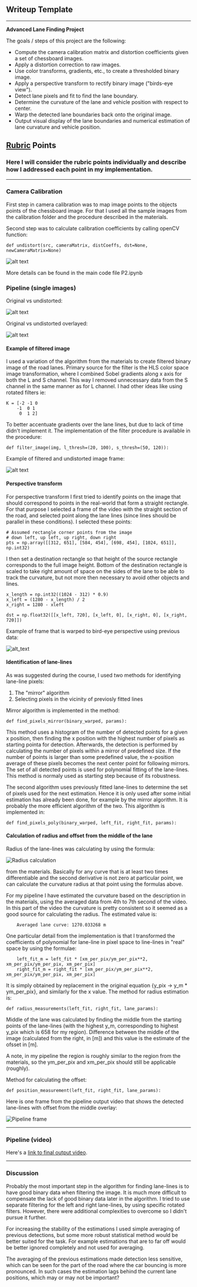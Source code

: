## Writeup Template

---

**Advanced Lane Finding Project**

The goals / steps of this project are the following:

* Compute the camera calibration matrix and distortion coefficients given a set of chessboard images.
* Apply a distortion correction to raw images.
* Use color transforms, gradients, etc., to create a thresholded binary image.
* Apply a perspective transform to rectify binary image ("birds-eye view").
* Detect lane pixels and fit to find the lane boundary.
* Determine the curvature of the lane and vehicle position with respect to center.
* Warp the detected lane boundaries back onto the original image.
* Output visual display of the lane boundaries and numerical estimation of lane curvature and vehicle position.

[//]: # (Image References)

[image1]: ./my_examples/calibration_undistorted.png     "Undistorted"
[image2]: ./my_examples/original_vs_undistorted.png     "Road undistorted"
[image3]: ./my_examples/overlayed_undistorted.png       "Road overlayed"
[image4]: ./my_examples/filtered_image.png              "Filtered Example"
[image5]: ./my_examples/original_vs_warped.png          "Original vs warped"
[image6]: ./my_examples/radius_calculation.png          "Radius calculation"
[image7]: ./my_examples/pipeline_frame_1.jpg            "Pipeline frame"
[video1]: ./output_videos/project_video_out.mp4         "Output video"

## [Rubric](https://review.udacity.com/#!/rubrics/571/view) Points

### Here I will consider the rubric points individually and describe how I addressed each point in my implementation.

---

### Camera Calibration

First step in camera calibration was to map image points to the objects points of the chessboard image. For that I used all the sample images from the calibration folder and the procedure described in the materials.

Second step was to calculate calibration coefficients by calling openCV function:

    def undistort(src, cameraMatrix, distCoeffs, dst=None, newCameraMatrix=None)

![alt text][image1]

More details can be found in the main code file P2.ipynb

### Pipeline (single images)

Original vs undistorted:

![alt text][image2]

Original vs undistorted overlayed:

![alt text][image3]


#### Example of filtered image

I used a variation of the algorithm from the materials to create filtered binary image of the road lanes. Primary source for the filter is the HLS color space image transformation, where I combined Sobel gradients along x axis for both the L and S channel. This way I removed unnecessary data from the S channel in the same manner as for L channel. I had other ideas like using rotated filters ie:
```
K = [-2 -1 0
    -1  0 1
     0  1 2]
```
To better accentuate gradients over the lane lines, but due to lack of time didn't implement it. The implementation of the filter procedure is available in the procedure:

    def filter_image(img, l_thresh=(20, 100), s_thresh=(50, 120)):

Example of filtered and undistorted image frame:

![alt text][image4]

#### Perspective transform

For perspective transform I first tried to identify points on the image that should correspond to points in the real-world that form a straight rectangle. For that purpose I selected a frame of the video with the straight section of the road, and selected point along the lane lines (since lines should be parallel in these conditions). I selected these points:

```
# Assumed rectangle corner points from the image
# down left, up left, up right, down right
pts = np.array([[312, 651], [584, 454], [698, 454], [1024, 651]], np.int32)
```

I then set a destination rectangle so that height of the source rectangle corresponds to the full image height. Bottom of the destination rectangle is scaled to take right amount of space on the sides of the lane to be able to track the curvature, but not more then necessary to avoid other objects and lines.

```
x_length = np.int32((1024 - 312) * 0.9)
x_left = (1280 - x_length) / 2
x_right = 1280 - xleft

dst = np.float32([[x_left, 720], [x_left, 0], [x_right, 0], [x_right, 720]])
```

Example of frame that is warped to bird-eye perspective using previous data:

![alt_text][image5]

#### Identification of lane-lines

As was suggested during the course, I used two methods for identifying lane-line pixels:

1. The "mirror" algorithm
2. Selecting pixels in the vicinity of previosly fitted lines

Mirror algorithm is implemented in the method:

    def find_pixels_mirror(binary_warped, params):

This method uses a histogram of the number of detected points for a given x position, then finding the x position with the highest number of pixels as starting pointa for detection. Afterwards, the detection is performed by calculating the number of pixels within a mirror of predefined size. If the number of points is larger than some predefined value, the x-position average of these pixels becomes the next center point for following mirrors. The set of all detected points is used for polynomial fitting of the lane-lines. This method is normaly used as starting step because of its robustness.

The second algorithm uses previously fitted lane-lines to determine the set of pixels used for the next estimation. Hence it is only used after some initial estimation has already been done, for example by the mirror algorithm. It is probably the more efficient algorithm of the two. This algorithm is implemented in:

    def find_pixels_poly(binary_warped, left_fit, right_fit, params):

#### Calculation of radius and offset from the middle of the lane

Radius of the lane-lines was calculating by using the formula:

![][image6]

from the materials. Basically for any curve that is at least two times differentiable and the second derivative is not zero at particular point, we can calculate the curvature radius at that point using the formulas above.

For my pipeline I have estimated the curvature based on the description in the materials, using the averaged data from 4th to 7th second of the video. In this part of the video the curvature is pretty consistent so it seemed as a good source for calculating the radius. The estimated value is:
```
    Averaged lane curve: 1270.033268 m
```

One particular detail from the implementation is that I transformed the coefficients of polynomial for lane-line in pixel space to line-lines in "real" space by using the formulae:
```
    left_fit_m = left_fit * [xm_per_pix/ym_per_pix**2, xm_per_pix/ym_per_pix, xm_per_pix]
    right_fit_m = right_fit * [xm_per_pix/ym_per_pix**2, xm_per_pix/ym_per_pix, xm_per_pix]
```
It is simply obtained by replacement in the original equation {y_pix -> y_m * ym_per_pix}, and similarly for the x value. The method for radius estimation is:

    def radius_measurements(left_fit, right_fit, lane_params):

Middle of the lane was calculated by finding the middle from the starting points of the lane-lines (with the highest y_m, corresponding to highest y_pix which is 658 for my region). Difference between the middle of the image (calculated from the right, in [m]) and this value is the estimate of the ofsset in [m].

A note, in my pipeline the region is roughly similar to the region from the materials, so the ym_per_pix and xm_per_pix should still be applicable (roughly).

Method for calculating the offset:

    def position_measurement(left_fit, right_fit, lane_params):

Here is one frame from the pipeline output video that shows the detected lane-lines with offset from the middle overlay:

![][image7]

---

### Pipeline (video)

Here's a [link to final output video][video1].


---

### Discussion

Probably the most important step in the algorithm for finding lane-lines is to have good binary data when filtering the image. It is much more difficult to compensate the lack of good binary data later in the algorithm. I tried to use separate filtering for the left and right lane-lines, by using specific rotated filters. However, there were additional complexities to overcome so I didn't pursue it further.

For increasing the stability of the estimations I used simple averaging of previous detections, but some more robust statistical method would be better suited for the task. For example estimations that are to far off would be better ignored completely and not used for averaging.

The averaging of the previous estimations made detection less sensitive, which can be seen for the part of the road where the car bouncing is more pronounced. In such cases the estimation lags behind the current lane positions, which may or may not be important?




